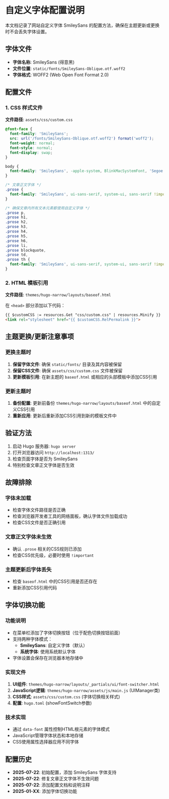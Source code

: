 # 自定义字体配置说明

本文档记录了网站自定义字体 SmileySans 的配置方法，确保在主题更新或更换时不会丢失字体设置。

## 字体文件

- **字体名称**: SmileySans (得意黑)
- **文件位置**: `static/fonts/SmileySans-Oblique.otf.woff2`
- **字体格式**: WOFF2 (Web Open Font Format 2.0)

## 配置文件

### 1. CSS 样式文件

**文件路径**: `assets/css/custom.css`

```css
@font-face {
  font-family: 'SmileySans';
  src: url('/fonts/SmileySans-Oblique.otf.woff2') format('woff2');
  font-weight: normal;
  font-style: normal;
  font-display: swap;
}

body {
  font-family: 'SmileySans', -apple-system, BlinkMacSystemFont, 'Segoe UI', Roboto, sans-serif;
}

/* 文章正文字体 */
.prose {
  font-family: 'SmileySans', ui-sans-serif, system-ui, sans-serif !important;
}

/* 确保文章内所有文本元素都使用自定义字体 */
.prose p,
.prose h1,
.prose h2,
.prose h3,
.prose h4,
.prose h5,
.prose h6,
.prose li,
.prose blockquote,
.prose td,
.prose th {
  font-family: 'SmileySans', ui-sans-serif, system-ui, sans-serif !important;
}
```

### 2. HTML 模板引用

**文件路径**: `themes/hugo-narrow/layouts/baseof.html`

在 `<head>` 部分添加以下代码：

```html
{{ $customCSS := resources.Get "css/custom.css" | resources.Minify }}
<link rel="stylesheet" href="{{ $customCSS.RelPermalink }}">
```

## 主题更换/更新注意事项

### 更换主题时

1. **保留字体文件**: 确保 `static/fonts/` 目录及其内容被保留
2. **保留CSS文件**: 确保 `assets/css/custom.css` 文件被保留
3. **更新模板引用**: 在新主题的 `baseof.html` 或相应的头部模板中添加CSS引用

### 更新主题时

1. **备份配置**: 更新前备份 `themes/hugo-narrow/layouts/baseof.html` 中的自定义CSS引用
2. **重新应用**: 更新后重新添加CSS引用到新的模板文件中

## 验证方法

1. 启动 Hugo 服务器: `hugo server`
2. 打开浏览器访问 `http://localhost:1313/`
3. 检查页面字体是否为 SmileySans
4. 特别检查文章正文字体是否生效

## 故障排除

### 字体未加载

- 检查字体文件路径是否正确
- 检查浏览器开发者工具的网络面板，确认字体文件加载成功
- 检查CSS文件是否正确引用

### 文章正文字体未生效

- 确认 `.prose` 相关的CSS规则已添加
- 检查CSS优先级，必要时使用 `!important`

### 主题更新后字体丢失

- 检查 `baseof.html` 中的CSS引用是否还存在
- 重新添加CSS引用代码

## 字体切换功能

### 功能说明
- 在菜单栏添加了字体切换按钮（位于配色切换按钮前面）
- 支持两种字体模式：
  - **SmileySans**: 自定义字体（默认）
  - **系统字体**: 使用系统默认字体
- 字体设置会保存在浏览器本地存储中

### 实现文件
1. **UI组件**: `themes/hugo-narrow/layouts/_partials/ui/font-switcher.html`
2. **JavaScript逻辑**: `themes/hugo-narrow/assets/js/main.js` (UIManager类)
3. **CSS样式**: `assets/css/custom.css` (字体切换相关样式)
4. **配置**: `hugo.toml` (showFontSwitch参数)

### 技术实现
- 通过 `data-font` 属性控制HTML根元素的字体模式
- JavaScript管理字体状态和本地存储
- CSS使用属性选择器应用不同字体

## 配置历史

- **2025-07-22**: 初始配置，添加 SmileySans 字体支持
- **2025-07-22**: 修复文章正文字体不生效问题
- **2025-07-22**: 添加配置文档和说明注释
- **2025-01-XX**: 添加字体切换功能